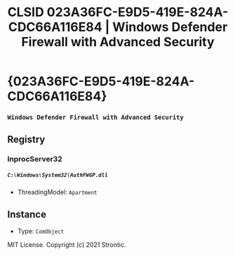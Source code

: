 ﻿---
title: "CLSID 023A36FC-E9D5-419E-824A-CDC66A116E84 | Windows Defender Firewall with Advanced Security"
excerpt: What is COM-Object CLSID 023A36FC-E9D5-419E-824A-CDC66A116E84?
---

# {023A36FC-E9D5-419E-824A-CDC66A116E84}

### `Windows Defender Firewall with Advanced Security`

## Registry


### InprocServer32

##### `C:\Windows\System32\AuthFWGP.dll`
* ThreadingModel: `Apartment`

## Instance

* Type: `ComObject`

MIT License. Copyright (c) 2021 Strontic.


